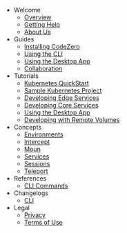 <!-- Keep the * file extensions for broken link checking -->
- Welcome
  - [Overview](/welcome/overview)
  - [Getting Help](/welcome/getting-help)
  - [About Us](/welcome/about-us)
- Guides
  - [Installing CodeZero](/guides/installing)
  - [Using the CLI](/guides/using-cli)
  - [Using the Desktop App](/guides/using-desktop-app)
  - [Collaboration](/guides/collaboration)
- Tutorials
  - [Kubernetes QuickStart](/tutorials/kubernetes-quickstart)
  - [Sample Kubernetes Project](/tutorials/sample-project)
  - [Developing Edge Services](/tutorials/edge)
  - [Developing Core Services](/tutorials/core)
  - [Using the Desktop App](/tutorials/desktop-app)
  - [Developing with Remote Volumes](/tutorials/mount)
- Concepts
  - [Environments](/concepts/environments)
  - [Intercept](/concepts/intercept)
  - [Moun](/concepts/mount)
  - [Services](/concepts/services)
  - [Sessions](/concepts/sessions)
  - [Teleport](/concepts/teleport)
- References
  - [CLI Commands](/references/command-line)
- Changelogs
  - [CLI](/changelogs/cli)
- Legal
  - [Privacy](https://codezero.io/privacy)
  - [Terms of Use](https://codezero.io/terms)

